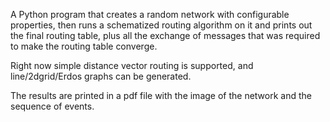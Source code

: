 A Python program that creates a random network with configurable properties, then runs a schematized routing algorithm on it and prints out the final routing table, plus all the exchange of messages that was required to make the routing table converge. 

Right now simple distance vector routing is supported, and line/2dgrid/Erdos graphs can be generated. 

The results are printed in a pdf file with the image of the network and the sequence of events.
